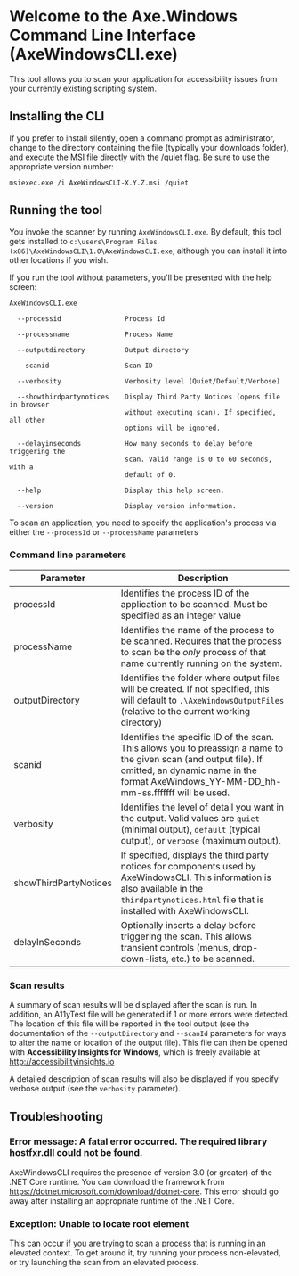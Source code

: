 ﻿# Welcome to the Axe.Windows Command Line Interface (AxeWindowsCLI.exe)

This tool allows you to scan your application for accessibility issues from your currently existing scripting system.

## Installing the CLI

If you prefer to install silently, open a command prompt as administrator, change to the directory containing the file (typically your downloads folder), and execute the MSI file directly with the /quiet flag. Be sure to use the appropriate version number:

```
msiexec.exe /i AxeWindowsCLI-X.Y.Z.msi /quiet
```

## Running the tool
You invoke the scanner by running `AxeWindowsCLI.exe`. By default, this tool gets installed to `c:\users\Program Files (x86)\AxeWindowsCLI\1.0\AxeWindowsCLI.exe`, although you can install it into other locations if you wish.

If you run the tool without parameters, you'll be presented with the help screen:

```
AxeWindowsCLI.exe

  --processid                Process Id

  --processname              Process Name

  --outputdirectory          Output directory

  --scanid                   Scan ID

  --verbosity                Verbosity level (Quiet/Default/Verbose)

  --showthirdpartynotices    Display Third Party Notices (opens file in browser
                             without executing scan). If specified, all other
                             options will be ignored.

  --delayinseconds           How many seconds to delay before triggering the
                             scan. Valid range is 0 to 60 seconds, with a
                             default of 0.

  --help                     Display this help screen.

  --version                  Display version information.
```

  To scan an application, you need to specify the application's process via either the `--processId` or `--processName` parameters

### Command line parameters

Parameter|Description
|---|---|
|processId|Identifies the process ID of the application to be scanned. Must be specified as an integer value|
|processName|Identifies the name of the process to be scanned. Requires that the process to scan be the _only_ process of that name currently running on the system.|
|outputDirectory|Identifies the folder where output files will be created. If not specified, this will default to `.\AxeWindowsOutputFiles` (relative to the current working directory)|
|scanid|Identifies the specific ID of the scan. This allows you to preassign a name to the given scan (and output file). If omitted, an dynamic name in the format AxeWindows_YY-MM-DD_hh-mm-ss.fffffff will be used.|
|verbosity|Identifies the level of detail you want in the output. Valid values are `quiet` (minimal output), `default` (typical output), or `verbose` (maximum output).
|showThirdPartyNotices|If specified, displays the third party notices for components used by AxeWindowsCLI. This information is also available in the `thirdpartynotices.html` file that is installed with AxeWindowsCLI.
|delayInSeconds|Optionally inserts a delay before triggering the scan. This allows transient controls (menus, drop-down-lists, etc.) to be scanned.

### Scan results
A summary of scan results will be displayed after the scan is run. In addition, an A11yTest file will be generated if 1 or more errors were detected. The location of this file will be reported in the tool output (see the documentation of the `--outputDirectory` and `--scanId` parameters for ways to alter the name or location of the output file). This file can then be opened with **Accessibility Insights for Windows**, which is freely available at http://accessibilityinsights.io

A detailed description of scan results will also be displayed if you specify verbose output (see the `verbosity` parameter).

## Troubleshooting

### Error message: A fatal error occurred. The required library hostfxr.dll could not be found.
AxeWindowsCLI requires the presence of version 3.0 (or greater) of the .NET Core runtime. You can download the framework from https://dotnet.microsoft.com/download/dotnet-core. This error should go away after installing an appropriate runtime of the .NET Core.

### Exception: Unable to locate root element
This can occur if you are trying to scan a process that is running in an elevated context. To get around it, try running your process non-elevated, or try launching the scan from an elevated process.
